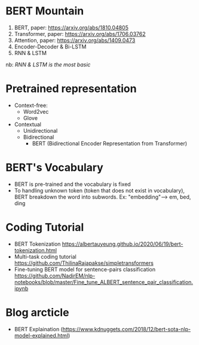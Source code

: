 # BERT Mountain
1. BERT, paper: https://arxiv.org/abs/1810.04805
2. Transformer, paper: https://arxiv.org/abs/1706.03762
3. Attention, paper: https://arxiv.org/abs/1409.0473
4. Encoder-Decoder & Bi-LSTM
5. RNN & LSTM

nb: _RNN & LSTM is the most basic_

# Pretrained representation
- Context-free:
  - Word2vec
  - Glove
- Contextual
  - Unidirectional
  - Bidirectional
    - BERT (Bidirectional Encoder Representation from Transformer)

# BERT's Vocabulary
- BERT is pre-trained and the vocabulary is fixed
- To handling unknown token (token that does not exist in vocabulary), BERT breakdown the word into subwords. Ex: "embedding"--> em, bed, ding   

# Coding Tutorial
- BERT Tokenization https://albertauyeung.github.io/2020/06/19/bert-tokenization.html
- Multi-task coding tutorial https://github.com/ThilinaRajapakse/simpletransformers
- Fine-tuning BERT model for sentence-pairs classification https://github.com/NadirEM/nlp-notebooks/blob/master/Fine_tune_ALBERT_sentence_pair_classification.ipynb

# Blog arcticle
- BERT Explaination (https://www.kdnuggets.com/2018/12/bert-sota-nlp-model-explained.html)
